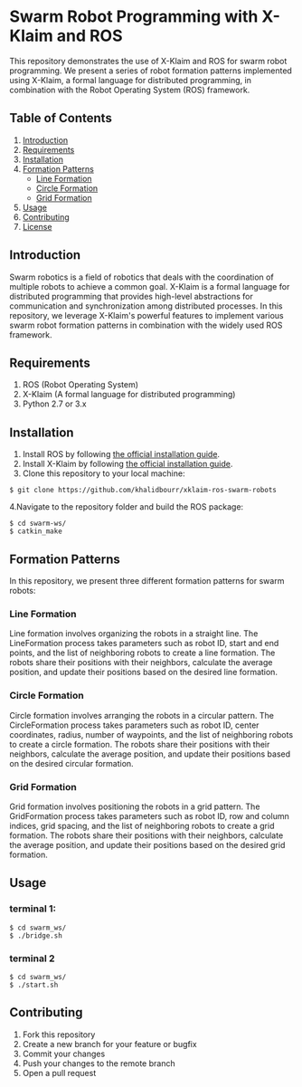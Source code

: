 # Swarm Robot Programming with X-Klaim and ROS
This repository demonstrates the use of X-Klaim and ROS for swarm robot programming. We present a series of robot formation patterns implemented using X-Klaim, a formal language for distributed programming, in combination with the Robot Operating System (ROS) framework.

## Table of Contents
1. [Introduction](#introduction)
2. [Requirements](#requirements)
3. [Installation](#installation)
4. [Formation Patterns](#formation-patterns)
    - [Line Formation](#line-formation)
    - [Circle Formation](#circle-formation)
    - [Grid Formation](#grid-formation)
5. [Usage](#usage)
6. [Contributing](#contributing)
7. [License](#license)

## Introduction
<a name="introduction"></a>

Swarm robotics is a field of robotics that deals with the coordination of multiple robots to achieve a common goal. X-Klaim is a formal language for distributed programming that provides high-level abstractions for communication and synchronization among distributed processes. In this repository, we leverage X-Klaim's powerful features to implement various swarm robot formation patterns in combination with the widely used ROS framework.

## Requirements
<a name="requirements"></a>

1. ROS (Robot Operating System)
2. X-Klaim (A formal language for distributed programming)
3. Python 2.7 or 3.x

## Installation
<a name="installation"></a>

1. Install ROS by following [the official installation guide](http://wiki.ros.org/ROS/Installation). 
2. Install X-Klaim by following [the official installation guide](https://github.com/LorenzoBettini/xklaim).
3. Clone this repository to your local machine:
```
$ git clone https://github.com/khalidbourr/xklaim-ros-swarm-robots
```
4.Navigate to the repository folder and build the ROS package:
```
$ cd swarm-ws/
$ catkin_make
```

## Formation Patterns
<a name="formation-patterns"></a>
In this repository, we present three different formation patterns for swarm robots:

### Line Formation
<a name="line-formation"></a>

Line formation involves organizing the robots in a straight line. The LineFormation process takes parameters such as robot ID, start and end points, and the list of neighboring robots to create a line formation. The robots share their positions with their neighbors, calculate the average position, and update their positions based on the desired line formation.

### Circle Formation
<a name="circle-formation"></a>

Circle formation involves arranging the robots in a circular pattern. The CircleFormation process takes parameters such as robot ID, center coordinates, radius, number of waypoints, and the list of neighboring robots to create a circle formation. The robots share their positions with their neighbors, calculate the average position, and update their positions based on the desired circular formation.

### Grid Formation
<a name="grid-formation"></a>

Grid formation involves positioning the robots in a grid pattern. The GridFormation process takes parameters such as robot ID, row and column indices, grid spacing, and the list of neighboring robots to create a grid formation. The robots share their positions with their neighbors, calculate the average position, and update their positions based on the desired grid formation.

## Usage
<a name="usage"></a>

### terminal 1: 

```
$ cd swarm_ws/
$ ./bridge.sh
```
### terminal 2

```
$ cd swarm_ws/
$ ./start.sh
```
## Contributing
<a name="contributing"></a>

1. Fork this repository
2. Create a new branch for your feature or bugfix
3. Commit your changes
4. Push your changes to the remote branch
5. Open a pull request


